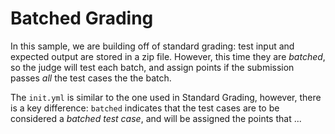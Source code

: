 # Batched Grading
In this sample, we are building off of standard grading: test input and expected output are stored in a zip file. However, this time they are _batched_, so the judge will test each batch, and assign points if the submission passes _all_ the test cases the the batch.

The `init.yml` is similar to the one used in Standard Grading, however, there is a key difference: `batched` indicates that the test cases are to be considered a _batched test case_, and will be assigned the points that ...

